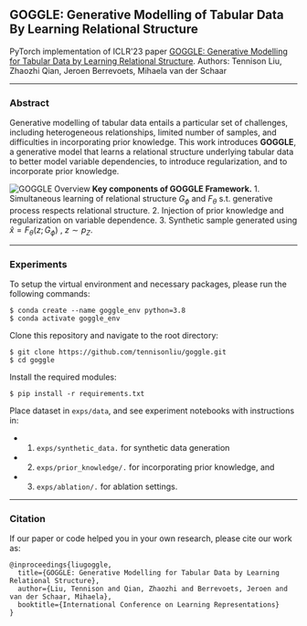 ## GOGGLE: Generative Modelling of Tabular Data By Learning Relational Structure

PyTorch implementation of ICLR'23 paper [GOGGLE: Generative Modelling for Tabular Data by Learning Relational Structure](https://openreview.net/forum?id=fPVRcJqspu&referrer=%5BAuthor%20Console%5D(%2Fgroup%3Fid%3DICLR.cc%2F2023%2FConference%2FAuthors%23your-submissions)). Authors: Tennison Liu, Zhaozhi Qian, Jeroen Berrevoets, Mihaela van der Schaar

---
### Abstract

Generative modelling of tabular data entails a particular set of challenges, including heterogeneous relationships, limited number of samples, and difficulties in incorporating prior knowledge. This work introduces **GOGGLE**, a generative model that learns a relational structure underlying tabular data to better model variable dependencies, to introduce regularization, and to incorporate prior knowledge.

![GOGGLE Overview](./figures/goggle_recipe.png?raw=True)
**Key components of GOGGLE Framework.** 1. Simultaneous learning of relational structure $G_\phi$ and $F_\theta$ s.t. generative process respects relational structure. 2. Injection of prior knowledge and regularization on variable dependence. 3. Synthetic sample generated using $\hat{x} = F_\theta(z; G_\phi) \:, \: z\sim p_Z$.

---
### Experiments

To setup the virtual environment and necessary packages, please run the following commands:
```
$ conda create --name goggle_env python=3.8
$ conda activate goggle_env
```
Clone this repository and navigate to the root directory:
```
$ git clone https://github.com/tennisonliu/goggle.git
$ cd goggle
```
Install the required modules:
```
$ pip install -r requirements.txt
```

Place dataset in ```exps/data```, and see experiment notebooks with instructions in:
 - 1) ```exps/synthetic_data.``` for synthetic data generation
 - 2) ```exps/prior_knowledge/.``` for incorporating prior knowledge, and
 - 3) ```exps/ablation/.``` for ablation settings.

---

### Citation
If our paper or code helped you in your own research, please cite our work as:
```
@inproceedings{liugoggle,
  title={GOGGLE: Generative Modelling for Tabular Data by Learning Relational Structure},
  author={Liu, Tennison and Qian, Zhaozhi and Berrevoets, Jeroen and van der Schaar, Mihaela},
  booktitle={International Conference on Learning Representations}
}
```
